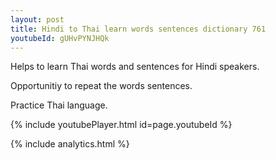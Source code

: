 ```yaml
---
layout: post
title: Hindi to Thai learn words sentences dictionary 761 
youtubeId: gUHvPYNJHQk
---
```

 
 
Helps to learn Thai words and sentences for Hindi speakers.

Opportunitiy to repeat the words sentences. 

Practice Thai language. 
 
{% include youtubePlayer.html id=page.youtubeId %}
 
 
{% include analytics.html %}